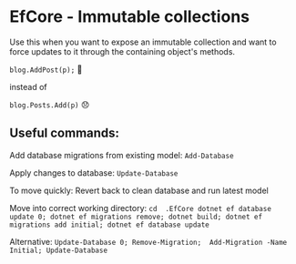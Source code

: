 # EfCore - Immutable collections

Use this when you want to  expose an immutable collection and want to force updates to it through the containing object's methods.

`blog.AddPost(p);` :slightly_smiling_face:

instead of

`blog.Posts.Add(p)` :disappointed:

## Useful commands:
Add database migrations from existing model:
`
Add-Database
`

Apply changes to database:
`
Update-Database
`


To move quickly:
Revert back to clean database and run latest model

Move into correct working directory:
`
cd  .EfCore
dotnet ef database update 0; dotnet ef migrations remove; dotnet build; dotnet ef migrations add initial; dotnet ef database update
`

Alternative:
`
Update-Database 0; Remove-Migration; 
Add-Migration -Name Initial; Update-Database
`
